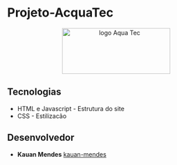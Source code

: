 # Projeto-AcquaTec
<p align="center">
    <img 
      src="https://fiama.com.br/wp-content/uploads/2016/03/aquatec-3.png"
      alt="logo Aqua Tec" 
      width="250" 
      height="106"
    />
</p>

 
## Tecnologias
- HTML e Javascript - Estrutura do site
- CSS - Estilizacão
  
  
## Desenvolvedor

- **Kauan Mendes** [kauan-mendes](https://github.com/kauan-mendes)

